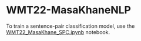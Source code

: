 # WMT22-MasaKhaneNLP

To train a sentence-pair classification model, use the [WMT22_MasaKhane_SPC.ipynb](https://github.com/abumafrim/WMT22-MasaKhane/blob/main/WMT22_MasaKhane_SPC.ipynb) notebook.